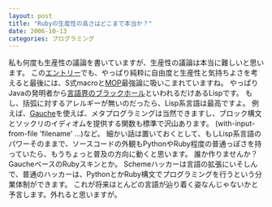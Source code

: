 ```yaml
---
layout: post
title: "Rubyの生産性の高さはどこまで本当か？"
date: 2006-10-13
categories: プログラミング
---
```

私も何度も生産性の議論を書いていますが、生産性の議論は本当に難しいと思います。
この[エントリー](http://d.hatena.ne.jp/fromdusktildawn/20061002/1159784863)でも、やっぱり純粋に自由度と生産性と気持ちよさを考えると最後には、S式macroと[MOP](http://www.shiro.dreamhost.com/scheme/wiliki/wiliki.cgi?Scheme%3a%e3%83%a1%e3%82%bf%e3%82%aa%e3%83%96%e3%82%b8%e3%82%a7%e3%82%af%e3%83%88%e3%83%97%e3%83%ad%e3%83%88%e3%82%b3%e3%83%ab)最強論に吸いこまれていますね。
やっぱりJavaの発明者から[言語界のブラックホール](http://blogs.sun.com/jag/entry/the_black_hole_theory_of)といわれるだけあるLispです。
もし、括弧に対するアレルギーが無いのだったら、Lisp系言語は最高ですよ。
例えば、[Gauche](http://www.shiro.dreamhost.com/scheme/gauche/man/gauche-refj.html)を使えば、メタプログラミングは当然できますし、ブロック構文とソックリのイディオムを提供する関数も標準で沢山あります。
(with-input-from-file 'filename' ...)など。
細かい話は置いておくとして、もしLisp系言語のパワーそのままで、ソースコードの外観もPythonやRuby程度の普通っぽさを持っていたら、もうちょっと普及の方向に動くと思います。
誰か作りませんか？GaucheベースのRubyスキンとか。
Schemeハッカーは言語の拡張にいそしんで、普通のハッカーは、PythonとかRuby構文でプログラミングを行うという分業体制ができます。
これが将来ほとんどの言語が辿り着く姿なんじゃないかと予言します。外れると思いますが。

